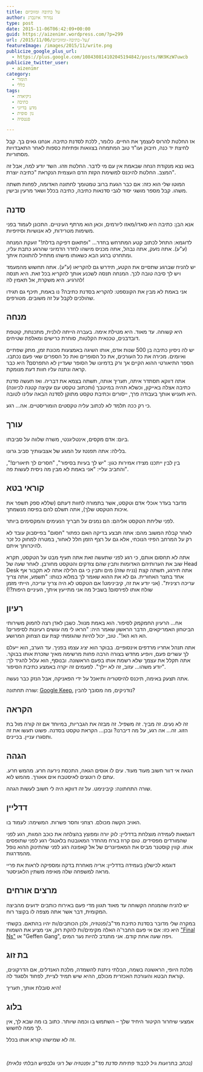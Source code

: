 ```yaml
---
title: על כתיבה ומזוכיזם
author: נמרוד איזנברג
type: post
date: 2015-11-06T06:42:09+00:00
guid: https://aizenimr.wordpress.com/?p=299
url: /2015/11/06/על-כתיבה-ומזוכיזם/
featureImage: /images/2015/11/write.png
publicize_google_plus_url:
  - https://plus.google.com/108430814102045194842/posts/NK9KzW7uwcb
publicize_twitter_user:
  - aizenimr
category:
  - הומור
  - כללי
tags:
  - גיקיאדה
  - כתיבה
  - מדע בדיוני
  - נון סופית
  - פנטסיה

---
```

אז החלטת להרוס לעצמך את החיים. כלומר, ללכת לסדנת כתיבה. אנחנו גאים בך. קבל לחיצת יד כנה, חיבוק ועו"ד טוב המתמחה בצוואות ופתיחת כספות לאחר התאבדויות מסתוריות.

בואו נצא מנקודת הנחה שבאמת אין עם מי לדבר. החלטת וזהו. השד יודע למה, אבל זה המצב. החלטת להיכנס למשימת הקזת הדם העצמית הנקראת "כתיבה יוצרת".

המוטו שלי הוא כזה: אם כבר הגעת ברוב טמטומך לחתונה האדומה, לפחות תשתה משהו. קבל מספר מושגי יסוד לגבי סדנאות כתיבה, כתיבה בכלל ושאר מרעין ובישין.

## סדנה

אנא הבן: כתיבה היא סאדו/מאזו ליורמים, וכאן הוא מרתף העינויים. התכונן לעמוד בפני משימות מטרידות, לא אנושיות וסיזיפיות.

לדוגמא: התחל לכתוב קטע המתרחש בחדר&#8230; "ופתאום דפיקה בדלת!" זועקת המנחה (ע"ע). אתה נזעק, אתה נבהל, אתה מכניס מישהו לחדר הדמיוני שהרגע כתבת עליו, ומתחרט ברגע הבא כשאותו מישהו מתחיל להתווכח איתך.

יש להניח שברגע שתסיים את הקטע, תידרש גם להקריאו (ע"ע). אתה תחשוש מהמעמד ויש לך סיבה טובה לכך. המנחה תנסה לשכנע אותך להקריא בכל זאת. היא תנסה להרגיע. היא משקרת, אל תאמין לה!

אני באמת לא מבין את הקונספט: להקריא בסדנת כתיבה? נו באמת, תיכף גם תגידו שהולכים לקבל על זה משובים. מטורפים.

## מנחה

היא קשוחה. עד מאוד. היא מטילת אימה. בעברה הייתה לולנית, מתכנתת, קוטפת דובדבנים, טכנאית הקלטות, סוחרת כרישים ומאלפת שטיחים.

יש לה ניסיון כתיבה בן 500 שנות אדם, אותו השיגה באמצעות מכונת זמן, מתק שפתיים ואיומים. מכירה את כל העורכים, את כל הסופרים ואת כל הספרים שאי פעם נכתבו. הספר התיאורטי ההוא הקיים אך ורק בדמיונו של הסופר שעדיין לא התפרסם? היא כבר קראה ונתנה עליו חוות דעת מנומקת.

אתה דווקא תסתדר איתה, תעריך אותה, תשתה בצמא את דבריה. ואז תעשה סדנת כתיבה אצלה באייקון, וכשלא תהיה במיטבך (ותכתוב טקסט עם עקיצה קטנה לכיוונה) היא תעניש אותך בעבודה פרך, ייסורים וכתיבת טקסט מתוקן לסדנה הבאה עלינו לטובה.

כי רק ככה תלמד לא לכתוב עליה טקסטים הומוריסטיים. אה&#8230; רגע.

## עורך

ביום: אדם מקסים, אינטליגנטי, משרה שלווה על סביבתו.

בלילה: אתה תפנטז על המגע של אצבעותיך סביב גרונו.

בין לבין ייתכנו מצידו אמירות כגון: "יש לך בעיות בסיפור", "חסרים לך תיאורים!", והחביב עליי: "אני באמת לא מבין מה ניסית לעשות פה".

## קוראי בטא

מדובר בעדר אוכלי אדם וטקסט, אשר בתמורה לחוות דעתם (שללא ספק תשפר את איכות הטקסט שלך), אתה תשלם להם בפיסה מנשמתך.

לפני שליחת הטקסט אליהם: הם נמנים על חבריך הנעימים והמקסימים ביותר.

לאחר קבלת המשוב מהם: אתה תבצע בדיקה האם כפתור "חסום" בפייסבוק עובד לא רק על המרחב הפיזי הנוכחי, אלא גם על רצף הזמן חלל לאחור, במטרה למחוק כל זכר להיכרותך איתם.

אתה לא תחסום אותם, כי רגע לפני שתעשה זאת אתה תעיף מבט על הטקסט, תקרא שוב את הערותיהם האדומות ותבין שהם צודקים והטקסט מחורבן. לאחר שעה של Head Desk אתה תירגע, תשתה קצת (נניח שזה) מים ותבין כי גם הלילה אתה לא תקבור אף אחד בחצר האחורית. גם לא את ההוא שאמר לך במלוא כנותו: "תשמע, אתה צריך עריכה רצינית". (אני יודע את זה, קיבינימט! אם הטקסט לא היה צריך עריכה, הייתי מזמן שולח אותו לפירסום! בשביל מה אני מתייעץ איתך, העיניים היפות?!)

## רעיון

אח&#8230; הרעיון החמקמק לסיפור. הוא באמת מנוול. כשבן לאדן רצה לחמוק משירותי הביטחון האמריקאים, הדבר הראשון שאמר היה: "הראו לי מה עושים רעיונות לסיפורים! הא הא הא!". טוב, יכול להיות שהגזמתי קצת עם הצחוק המרושע.

אתה תנהל אחריו מרדפים אינסופיים. בבוקר הוא יציג עצמו בפניך. עד הערב, הוא ייעלם לך עשרים פעם, ויופיע מחדש בצורה הרבה פחות מרשימה מאיך שזכרת אותו בבוקר. אתה תקלל את עצמך שלא רשמת אותו בפעם הראשונה. ובנוסף, הוא עלול להגיד לך: "יודע משהו&#8230; עזוב, זה לא יילך". לפעמים זה יקרה באמצע כתיבת הסיפור.

אתה תצעק באימה, תיכנס להיסטריה ותיאכל על ידי הפאניקה, אבל הנזק כבר נעשה.

שורה תחתונה: <a href="http://keep.google.com" target="_blank" rel="noopener noreferrer">Google Keep</a>, נודניקים, מה מסובך להבין?

## הקראה

זה לא נעים. זה מביך. זה משפיל. זה מבזה את הגבריות, במיוחד אם זה קורה מול בת הזוג. זה&#8230; אה רגע, על מה דיברנו? ובכן&#8230; הקראת טקסט בסדנה. פשוט תעשו את זה ותסגרו עניין. בכיינים.

## הגהה

הגאה אי דוור חשוב מעוד מעוד. עים לו אוסים הגאה, התכסת נירעה חרע. מהמש חרע. עתם לו רוטצים לאיסטבח אים אאורך. מהמש לוא.

שורה התחתונה: קיבינימט. על זה דווקא היה לי חשוב לעשות הגהה.

## דדליין

האויב הקשה מכולם. רצחני וחסר פשרות. המשימה: לעמוד בו.

דוגמאות לעמידה מוצלחת בדדליין: לוק יורה ומפוצץ בהצלחה את כוכב המוות, רגע לפני שהמורדים מפסידים. טום קרוז בורח מהחדר המאובטח בלאנגלי רגע לפני שתופסים אותו. קווין קוסטנר מביס את המאפיונרים של אל קאפונה רגע לפני שהתינוק ההוא נופל מהמדרגות.

דוגמא לכישלון בעמידה בדדליין: אריה מאחרת בדקה ומספיקה לראות את פריי מראה למשפחה שלה מאיפה משתין הלאניסטר.

## מרצים אורחים

יש להניח שהמנחה הקשוחה עד מאוד תגוון מדי פעם באירוח כותבים ידועים מהביצה המקומית, דבר אשר אתה מצפה לו בקוצר רוח.

במקרה שלי מדובר בסדנת כתיבת מד"ב/פנטזיה, ולכן הכותבים/ות יהיו בהתאם. בקשתי היא כזו: אם אי פעם החבר'ה האלה מקימים/ות להקת רוק, אני מציע את השמות <a href="/2015/08/05/%d7%94%d7%95%d7%90-%d7%95%d7%94%d7%99%d7%90-2/" target="_blank" rel="noopener noreferrer">"Final Ns"</a> או "Geffen Gang", ויפה שעה אחת קודם. אני מתנדב להיות נער המים.

## בת זוג

מלכת היופי, הראשונה בשמה, הבלתי ניתנת להשמדה, מלכת האנדלים, אם הדרקונים, קוראת הבטא והעורכת האכזרית מכולם, ההיא שיש תמיד לציית, לפחוד ולסגוד לה.

היא סובלת אותך, תעריך!

## בלוג

אמצעי שיחרור הקיטור היחיד שלך &#8211; השתמש בו וכמה שיותר. כתוב בו מה שבא לך, אין לך ממה לחשוש.

זה לא שמישהו קורא אותו בכלל.

&nbsp;

_(נכתב בתרועות גיל לכבוד פתיחת סדנת מד"ב ופנטזיה של רוני גלבפיש הבלתי נלאית)_
